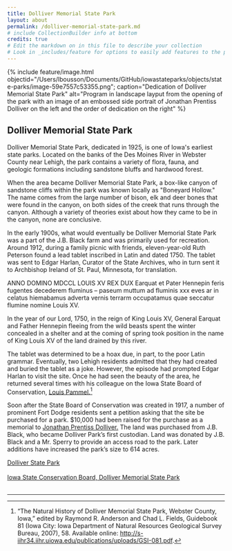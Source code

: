 ```yaml
---
title: Dolliver Memorial State Park
layout: about
permalink: /dolliver-memorial-state-park.md
# include CollectionBuilder info at bottom
credits: true
# Edit the markdown on in this file to describe your collection
# Look in _includes/feature for options to easily add features to the page
---
```


{% include feature/image.html objectid="/Users/lbousson/Documents/GitHub/iowastateparks/objects/state-parks/image-59e7557c53355.png"; caption="Dedication of Dolliver Memorial State Park" alt="Program in landscape layput from the opening of the park with an image of an embossed side portrait of Jonathan Prentiss Dolliver on the left and the order of dedication on the right" %}

## Dolliver Memorial State Park

Dolliver Memorial State Park, dedicated in 1925, is one of Iowa's earliest state parks. Located on the banks of the Des Moines River in Webster County near Lehigh, the park contains a variety of flora, fauna, and geologic formations including sandstone bluffs and hardwood forest.

When the area became Dolliver Memorial State Park, a box-like canyon of sandstone cliffs within the park was known locally as "Boneyard Hollow." The name comes from the large number of bison, elk and deer bones that were found in the canyon, on both sides of the creek that runs through the canyon. Although a variety of theories exist about how they came to be in the canyon, none are conclusive.

In the early 1900s, what would eventually be Dolliver Memorial State Park was a part of the J.B. Black farm and was primarily used for recreation. Around 1912, during a family picnic with friends, eleven-year-old Ruth Peterson found a lead tablet inscribed in Latin and dated 1750. The tablet was sent to Edgar Harlan, Curator of the State Archives, who in turn sent it to Archbishop Ireland of St. Paul, Minnesota, for translation.

ANNO DOMINO MDCCL LOUIS XV REX DUX Earquat et Pater Hennepin feris fugentes decederem fluminus – paseum muttum ad fluminis xxx eves ar in celatus hiemabamus adverta vernis terrarm occupatamus quae seccatur flumine nomine Louis XV.

In the year of our Lord, 1750, in the reign of King Louis XV, General Earquat and Father Hennepin fleeing from the wild beasts spent the winter concealed in a shelter and at the coming of spring took position in the name of King Louis XV of the land drained by this river.

The tablet was determined to be a hoax due, in part, to the poor Latin grammar. Eventually, two Lehigh residents admitted that they had created and buried the tablet as a joke. However, the episode had prompted Edgar Harlan to visit the site. Once he had seen the beauty of the area, he returned several times with his colleague on the Iowa State Board of Conservation, <a href="louis-h-pammel">Louis Pammel.</a>[^1]

Soon after the State Board of Conservation was created in 1917, a number of prominent Fort Dodge residents sent a petition asking that the site be purchased for a park. $10,000 had been raised for the purchase as a memorial to <a href="http://www.iowadnr.gov/Places-to-Go/State-Parks/Iowa-State-Parks/ParkDetails/ParkID/610107">Jonathan Prentiss Dolliver.</a> The land was purchased from J.B. Black, who became Dolliver Park’s first custodian. Land was donated by J.B. Black and a Mr. Sperry to provide an access road to the park. Later additions have increased the park’s size to 614 acres.

<a href="http://www.iowadnr.gov/Places-to-Go/State-Parks/Iowa-State-Parks/ParkDetails/ParkID/610107">Dolliver State Park</a>
<br>
<br>
<a href="http://publications.iowa.gov/11303/1/Dolliver_Memorial_State_Park001.pdf">Iowa State Conservation Board, Dolliver Memorial State Park</a>
<br>
<br>

---

[^1]: “The Natural History of Dolliver Memorial State Park, Webster County, Iowa,” edited by Raymond R. Anderson and Chad L. Fields, Guidebook 81 (Iowa City: Iowa Department of Natural Resources Geological Survey Bureau, 2007), 58. Available online: <a href="http://s-iihr34.iihr.uiowa.edu/publications/uploads/GSI-081.pdf">http://s-iihr34.iihr.uiowa.edu/publications/uploads/GSI-081.pdf</a>.

